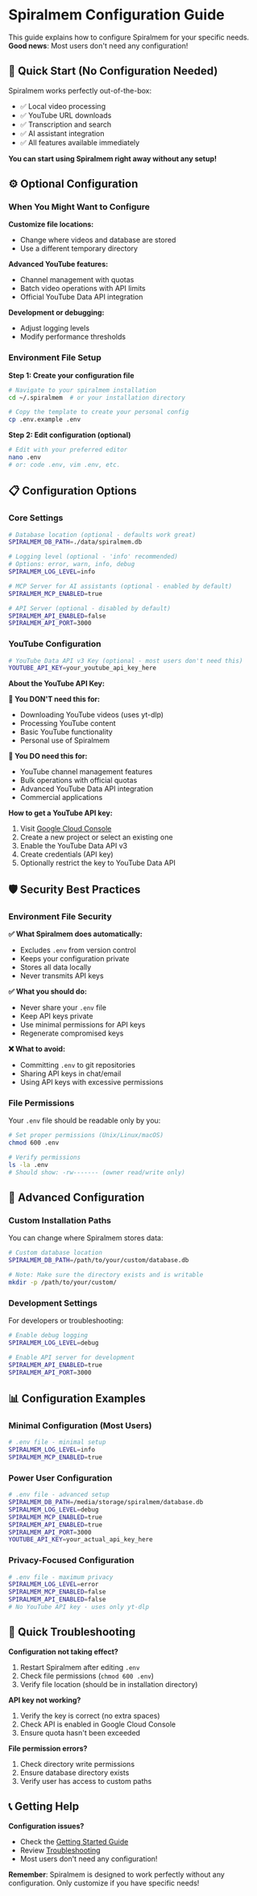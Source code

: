 # Spiralmem Configuration Guide

This guide explains how to configure Spiralmem for your specific needs. **Good news**: Most users don't need any configuration!

## 🚀 Quick Start (No Configuration Needed)

Spiralmem works perfectly out-of-the-box:
- ✅ Local video processing
- ✅ YouTube URL downloads  
- ✅ Transcription and search
- ✅ AI assistant integration
- ✅ All features available immediately

**You can start using Spiralmem right away without any setup!**

## ⚙️ Optional Configuration

### When You Might Want to Configure

**Customize file locations:**
- Change where videos and database are stored
- Use a different temporary directory

**Advanced YouTube features:**
- Channel management with quotas
- Batch video operations with API limits
- Official YouTube Data API integration

**Development or debugging:**
- Adjust logging levels
- Modify performance thresholds

### Environment File Setup

**Step 1: Create your configuration file**
```bash
# Navigate to your spiralmem installation
cd ~/.spiralmem  # or your installation directory

# Copy the template to create your personal config
cp .env.example .env
```

**Step 2: Edit configuration (optional)**
```bash
# Edit with your preferred editor
nano .env
# or: code .env, vim .env, etc.
```

## 📋 Configuration Options

### Core Settings

```bash
# Database location (optional - defaults work great)
SPIRALMEM_DB_PATH=./data/spiralmem.db

# Logging level (optional - 'info' recommended)
# Options: error, warn, info, debug
SPIRALMEM_LOG_LEVEL=info

# MCP Server for AI assistants (optional - enabled by default)
SPIRALMEM_MCP_ENABLED=true

# API Server (optional - disabled by default)
SPIRALMEM_API_ENABLED=false
SPIRALMEM_API_PORT=3000
```

### YouTube Configuration

```bash
# YouTube Data API v3 Key (optional - most users don't need this)
YOUTUBE_API_KEY=your_youtube_api_key_here
```

**About the YouTube API Key:**

**🔧 You DON'T need this for:**
- Downloading YouTube videos (uses yt-dlp)
- Processing YouTube content
- Basic YouTube functionality
- Personal use of Spiralmem

**🔑 You DO need this for:**
- YouTube channel management features
- Bulk operations with official quotas
- Advanced YouTube Data API integration
- Commercial applications

**How to get a YouTube API key:**
1. Visit [Google Cloud Console](https://console.developers.google.com/apis/credentials)
2. Create a new project or select an existing one
3. Enable the YouTube Data API v3
4. Create credentials (API key)
5. Optionally restrict the key to YouTube Data API

## 🛡️ Security Best Practices

### Environment File Security

**✅ What Spiralmem does automatically:**
- Excludes `.env` from version control
- Keeps your configuration private
- Stores all data locally
- Never transmits API keys

**✅ What you should do:**
- Never share your `.env` file
- Keep API keys private
- Use minimal permissions for API keys
- Regenerate compromised keys

**❌ What to avoid:**
- Committing `.env` to git repositories
- Sharing API keys in chat/email
- Using API keys with excessive permissions

### File Permissions

Your `.env` file should be readable only by you:
```bash
# Set proper permissions (Unix/Linux/macOS)
chmod 600 .env

# Verify permissions
ls -la .env
# Should show: -rw------- (owner read/write only)
```

## 🔧 Advanced Configuration

### Custom Installation Paths

You can change where Spiralmem stores data:

```bash
# Custom database location
SPIRALMEM_DB_PATH=/path/to/your/custom/database.db

# Note: Make sure the directory exists and is writable
mkdir -p /path/to/your/custom/
```

### Development Settings

For developers or troubleshooting:

```bash
# Enable debug logging
SPIRALMEM_LOG_LEVEL=debug

# Enable API server for development
SPIRALMEM_API_ENABLED=true
SPIRALMEM_API_PORT=3000
```

## 📊 Configuration Examples

### Minimal Configuration (Most Users)
```bash
# .env file - minimal setup
SPIRALMEM_LOG_LEVEL=info
SPIRALMEM_MCP_ENABLED=true
```

### Power User Configuration
```bash
# .env file - advanced setup
SPIRALMEM_DB_PATH=/media/storage/spiralmem/database.db
SPIRALMEM_LOG_LEVEL=debug
SPIRALMEM_MCP_ENABLED=true
SPIRALMEM_API_ENABLED=true
SPIRALMEM_API_PORT=3000
YOUTUBE_API_KEY=your_actual_api_key_here
```

### Privacy-Focused Configuration
```bash
# .env file - maximum privacy
SPIRALMEM_LOG_LEVEL=error
SPIRALMEM_MCP_ENABLED=false
SPIRALMEM_API_ENABLED=false
# No YouTube API key - uses only yt-dlp
```

## 🎯 Quick Troubleshooting

**Configuration not taking effect?**
1. Restart Spiralmem after editing `.env`
2. Check file permissions (`chmod 600 .env`)
3. Verify file location (should be in installation directory)

**API key not working?**
1. Verify the key is correct (no extra spaces)
2. Check API is enabled in Google Cloud Console
3. Ensure quota hasn't been exceeded

**File permission errors?**
1. Check directory write permissions
2. Ensure database directory exists
3. Verify user has access to custom paths

## 📞 Getting Help

**Configuration issues?**
- Check the [Getting Started Guide](GETTING_STARTED.md)
- Review [Troubleshooting](README.md#troubleshooting)
- Most users don't need any configuration!

**Remember**: Spiralmem is designed to work perfectly without any configuration. Only customize if you have specific needs!